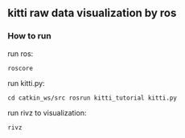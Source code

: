 ## kitti raw data visualization by ros

### How to run

run ros:

`roscore`

run kitti.py:

`cd catkin_ws/src
rosrun kitti_tutorial kitti.py`

run rivz to visualization:

`rivz`
